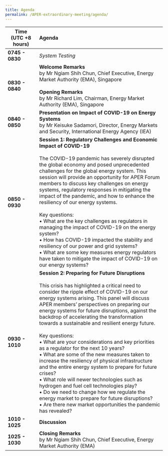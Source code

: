 ```yaml
---
title: Agenda
permalink: /APER-extraordinary-meeting/agenda/
---
```

<style>
  table th:first-of-type {width: 20%}
  table th:nth-of-type(2) {width: 80%}
</style>
| **Time<br>(UTC +8 hours)** | **Agenda** |
|---|:----|
| **0745 - 0830** | *System Testing* |
| **0830 - 0840** | **Welcome Remarks**<br>by Mr Ngiam Shih Chun, Chief Executive, Energy Market Authority (EMA), Singapore<br><br>**Opening Remarks**<br>by Mr Richard Lim, Chairman, Energy Market Authority (EMA), Singapore |
| **0840 - 0850** | **Presentation on Impact of COVID-19 on Energy Systems**<br>by Mr Keisuke Sadamori, Director, Energy Markets and Security, International Energy Agency (IEA) |
| **0850 - 0930** | **Session 1: Regulatory Challenges and Economic Impact of COVID-19**<br><br>The COVID-19 pandemic has severely disrupted the global economy and posed unprecedented challenges for the global energy system. This session will provide an opportunity for APER Forum members to discuss key challenges on energy systems, regulatory responses in mitigating the impact of the pandemic, and how to enhance the resiliency of our energy systems.<br><br>Key questions:<br>• What are the key challenges as regulators in managing the impact of COVID-19 on the energy system?<br>• How has COVID-19 impacted the stability and resiliency of our power and grid systems?<br>• What are some key measures energy regulators have taken to mitigate the impact of COVID-19 on our energy systems? |
| **0930 - 1010** | **Session 2: Preparing for Future Disruptions**<br><br>This crisis has highlighted a critical need to consider the ripple effect of COVID-19 on our energy systems arising. This panel will discuss APER members’ perspectives on preparing our energy systems for future disruptions, against the backdrop of accelerating the transformation towards a sustainable and resilient energy future.<br><br>Key questions:<br>• What are your considerations and key priorities as a regulator for the next 10 years?<br>• What are some of the new measures taken to increase the resiliency of physical infrastructure and the entire energy system to prepare for future crises?<br>• What role will newer technologies such as hydrogen and fuel cell technologies play?<br>• Do we need to change how we regulate the energy market to prepare for future disruptions?<br>• Are there new market opportunities the pandemic has revealed? |
| **1010 - 1025** | **Discussion** |
| **1025 - 1030** | **Closing Remarks**<br>by Mr Ngiam Shih Chun, Chief Executive, Energy Market Authority (EMA) |
